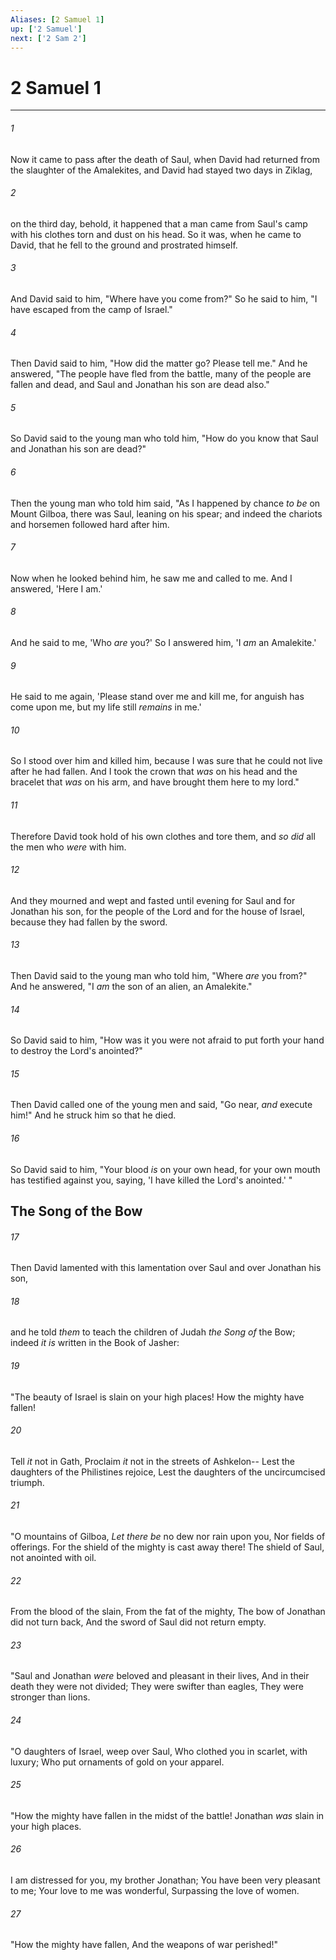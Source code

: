 ```yaml
---
Aliases: [2 Samuel 1]
up: ['2 Samuel']
next: ['2 Sam 2']
---
```

# 2 Samuel 1

***


###### 1 
Now it came to pass after the death of Saul, when David had returned from the slaughter of the Amalekites, and David had stayed two days in Ziklag, 

###### 2 
on the third day, behold, it happened that a man came from Saul's camp with his clothes torn and dust on his head. So it was, when he came to David, that he fell to the ground and prostrated himself. 

###### 3 
And David said to him, "Where have you come from?" So he said to him, "I have escaped from the camp of Israel." 

###### 4 
Then David said to him, "How did the matter go? Please tell me." And he answered, "The people have fled from the battle, many of the people are fallen and dead, and Saul and Jonathan his son are dead also." 

###### 5 
So David said to the young man who told him, "How do you know that Saul and Jonathan his son are dead?" 

###### 6 
Then the young man who told him said, "As I happened by chance _to be_ on Mount Gilboa, there was Saul, leaning on his spear; and indeed the chariots and horsemen followed hard after him. 

###### 7 
Now when he looked behind him, he saw me and called to me. And I answered, 'Here I am.' 

###### 8 
And he said to me, 'Who _are_ you?' So I answered him, 'I _am_ an Amalekite.' 

###### 9 
He said to me again, 'Please stand over me and kill me, for anguish has come upon me, but my life still _remains_ in me.' 

###### 10 
So I stood over him and killed him, because I was sure that he could not live after he had fallen. And I took the crown that _was_ on his head and the bracelet that _was_ on his arm, and have brought them here to my lord." 

###### 11 
Therefore David took hold of his own clothes and tore them, and _so did_ all the men who _were_ with him. 

###### 12 
And they mourned and wept and fasted until evening for Saul and for Jonathan his son, for the people of the Lord and for the house of Israel, because they had fallen by the sword. 

###### 13 
Then David said to the young man who told him, "Where _are_ you from?" And he answered, "I _am_ the son of an alien, an Amalekite." 

###### 14 
So David said to him, "How was it you were not afraid to put forth your hand to destroy the Lord's anointed?" 

###### 15 
Then David called one of the young men and said, "Go near, _and_ execute him!" And he struck him so that he died. 

###### 16 
So David said to him, "Your blood _is_ on your own head, for your own mouth has testified against you, saying, 'I have killed the Lord's anointed.' " 

## The Song of the Bow 

###### 17 
Then David lamented with this lamentation over Saul and over Jonathan his son, 

###### 18 
and he told _them_ to teach the children of Judah _the Song of_ the Bow; indeed _it is_ written in the Book of Jasher: 

###### 19 
"The beauty of Israel is slain on your high places! How the mighty have fallen! 

###### 20 
Tell _it_ not in Gath, Proclaim _it_ not in the streets of Ashkelon-- Lest the daughters of the Philistines rejoice, Lest the daughters of the uncircumcised triumph. 

###### 21 
"O mountains of Gilboa, _Let there be_ no dew nor rain upon you, Nor fields of offerings. For the shield of the mighty is cast away there! The shield of Saul, not anointed with oil. 

###### 22 
From the blood of the slain, From the fat of the mighty, The bow of Jonathan did not turn back, And the sword of Saul did not return empty. 

###### 23 
"Saul and Jonathan _were_ beloved and pleasant in their lives, And in their death they were not divided; They were swifter than eagles, They were stronger than lions. 

###### 24 
"O daughters of Israel, weep over Saul, Who clothed you in scarlet, with luxury; Who put ornaments of gold on your apparel. 

###### 25 
"How the mighty have fallen in the midst of the battle! Jonathan _was_ slain in your high places. 

###### 26 
I am distressed for you, my brother Jonathan; You have been very pleasant to me; Your love to me was wonderful, Surpassing the love of women. 

###### 27 
"How the mighty have fallen, And the weapons of war perished!"
